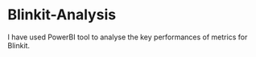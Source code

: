 # Blinkit-Analysis
I have used PowerBI tool to analyse the key performances of metrics for Blinkit.
